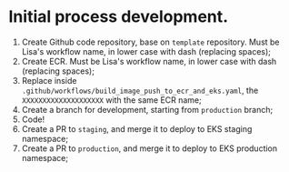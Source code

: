 # Initial process development.

1. Create Github code repository, base on `template` repository. Must be Lisa's workflow name, in lower case with dash (replacing spaces);
2. Create ECR. Must be Lisa's workflow name, in lower case with dash (replacing spaces);
3. Replace inside `.github/workflows/build_image_push_to_ecr_and_eks.yaml`, the `XXXXXXXXXXXXXXXXXXXX` with the same ECR name;
4. Create a branch for development, starting from `production` branch;
5. Code!
6. Create a PR to `staging`, and merge it to deploy to EKS staging namespace;
7. Create a PR to `production`, and merge it to deploy to EKS production namespace;
